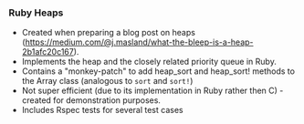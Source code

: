 ### Ruby Heaps
- Created when preparing a blog post on heaps (https://medium.com/@j.masland/what-the-bleep-is-a-heap-2b1afc20c167).
- Implements the heap and the closely related priority queue in Ruby.
- Contains a "monkey-patch" to add heap_sort and heap_sort! methods to the Array class (analogous to `sort` and `sort!`)
- Not super efficient (due to its implementation in Ruby rather then C) - created for demonstration purposes.
- Includes Rspec tests for several test cases
